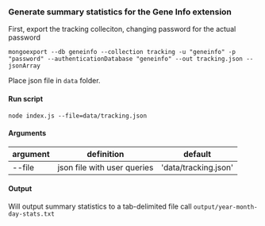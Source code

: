 ### Generate summary statistics for the Gene Info extension

First, export the tracking colleciton, changing password for the actual password
```
mongoexport --db geneinfo --collection tracking -u "geneinfo" -p "password" --authenticationDatabase "geneinfo" --out tracking.json --jsonArray
```

Place json file in `data` folder.

#### Run script

```
node index.js --file=data/tracking.json
```

#### Arguments

| argument | definition                  | default              |
|----------|-----------------------------|----------------------|
| --file   | json file with user queries | 'data/tracking.json' |

#### Output

Will output summary statistics to a tab-delimited file call `output/year-month-day-stats.txt`